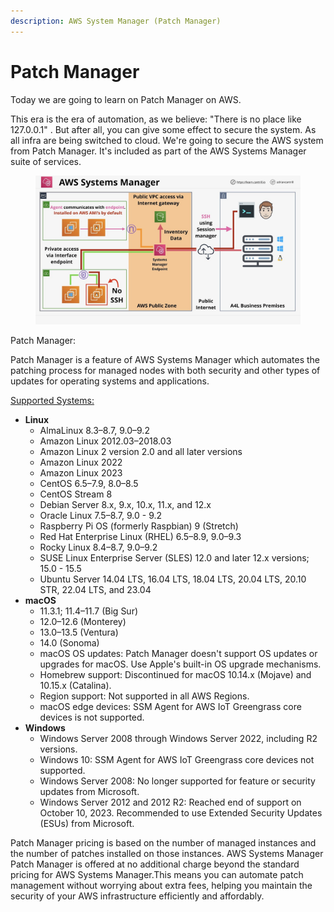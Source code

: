 ```yaml
---
description: AWS System Manager (Patch Manager)
---
```


# Patch Manager

Today we are going to learn on  Patch Manager on AWS.

This era is the era of automation, as we believe: "There is no place like 127.0.0.1" . But after all, you can give some effect to secure the system. As all infra are being switched to cloud. We're going to secure the AWS system from Patch Manager. It's included as part of the AWS Systems Manager suite of services.

<figure><img src="../../.gitbook/assets/image (1) (1) (1) (1) (1) (1).png" alt=""><figcaption></figcaption></figure>

Patch Manager:&#x20;

Patch Manager is a feature of AWS Systems Manager which automates the patching process for managed nodes with both security and other types of updates for operating systems and applications.

[Supported Systems: ](https://docs.aws.amazon.com/systems-manager/latest/userguide/patch-manager-prerequisites.html)

* **Linux**
  * AlmaLinux 8.3–8.7, 9.0–9.2
  * Amazon Linux 2012.03–2018.03
  * Amazon Linux 2 version 2.0 and all later versions
  * Amazon Linux 2022
  * Amazon Linux 2023
  * CentOS 6.5–7.9, 8.0–8.5
  * CentOS Stream 8
  * Debian Server 8.x, 9.x, 10.x, 11.x, and 12.x
  * Oracle Linux 7.5–8.7, 9.0 - 9.2
  * Raspberry Pi OS (formerly Raspbian) 9 (Stretch)
  * Red Hat Enterprise Linux (RHEL) 6.5–8.9, 9.0–9.3
  * Rocky Linux 8.4–8.7, 9.0–9.2
  * SUSE Linux Enterprise Server (SLES) 12.0 and later 12.x versions; 15.0 - 15.5
  * Ubuntu Server 14.04 LTS, 16.04 LTS, 18.04 LTS, 20.04 LTS, 20.10 STR, 22.04 LTS, and 23.04
* **macOS**
  * 11.3.1; 11.4–11.7 (Big Sur)
  * 12.0–12.6 (Monterey)
  * 13.0–13.5 (Ventura)
  * 14.0 (Sonoma)
  * macOS OS updates: Patch Manager doesn't support OS updates or upgrades for macOS. Use Apple's built-in OS upgrade mechanisms.
  * Homebrew support: Discontinued for macOS 10.14.x (Mojave) and 10.15.x (Catalina).
  * Region support: Not supported in all AWS Regions.
  * macOS edge devices: SSM Agent for AWS IoT Greengrass core devices is not supported.
* **Windows**
  * Windows Server 2008 through Windows Server 2022, including R2 versions.
  * Windows 10: SSM Agent for AWS IoT Greengrass core devices not supported.
  * Windows Server 2008: No longer supported for feature or security updates from Microsoft.
  * Windows Server 2012 and 2012 R2: Reached end of support on October 10, 2023. Recommended to use Extended Security Updates (ESUs) from Microsoft.

Patch Manager pricing is based on the number of managed instances and the number of patches installed on those instances. AWS Systems Manager Patch Manager is offered at no additional charge beyond the standard pricing for AWS Systems Manager.This means you can automate patch management without worrying about extra fees, helping you maintain the security of your AWS infrastructure efficiently and affordably.

